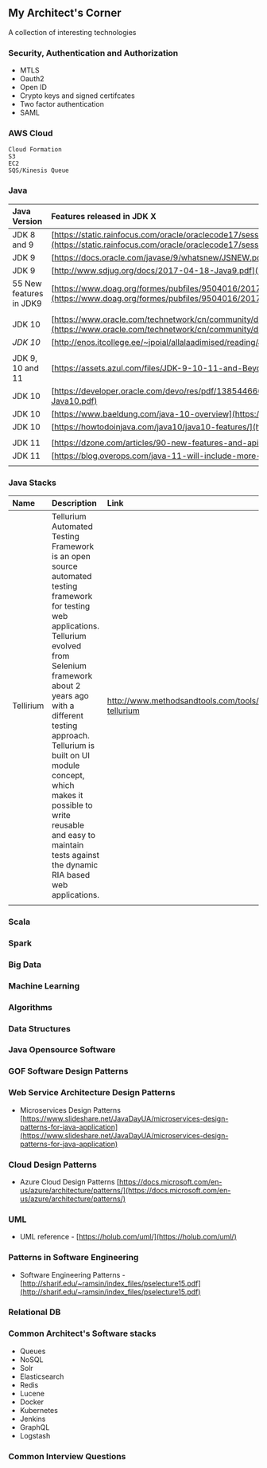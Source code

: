 ## My Architect's Corner

A collection of interesting technologies 

### Security, Authentication and Authorization

  * MTLS
  * Oauth2
  * Open ID
  * Crypto keys and signed certifcates
  * Two factor authentication
  * SAML

### AWS Cloud
    Cloud Formation
    S3
    EC2
    SQS/Kinesis Queue

### Java

| Java Version | Features released in JDK X | 
|:--------------|:----------------------------|
| JDK 8 and 9 | [https://static.rainfocus.com/oracle/oraclecode17/sess/1485992822413001Yd6N/PF/Cool%20in%20Java%208,%20and%20new%20in%20Java%209.pdf](https://static.rainfocus.com/oracle/oraclecode17/sess/1485992822413001Yd6N/PF/Cool%20in%20Java%208,%20and%20new%20in%20Java%209.pdf) |
| JDK 9 | [https://docs.oracle.com/javase/9/whatsnew/JSNEW.pdf](https://docs.oracle.com/javase/9/whatsnew/JSNEW.pdf) |
| JDK 9 | [http://www.sdjug.org/docs/2017-04-18-Java9.pdf](http://www.sdjug.org/docs/2017-04-18-Java9.pdf) |
| 55 New features in JDK9 | [https://www.doag.org/formes/pubfiles/9504016/2017-Java-Simon_Ritter-55_New_Features_in_JDK_9-Praesentation.pdf](https://www.doag.org/formes/pubfiles/9504016/2017-Java-Simon_Ritter-55_New_Features_in_JDK_9-Praesentation.pdf) |
| | |
| JDK 10 | [https://www.oracle.com/technetwork/cn/community/developer-day/2-55-new-features-java-se-8-2202551-zhs.pdf](https://www.oracle.com/technetwork/cn/community/developer-day/2-55-new-features-java-se-8-2202551-zhs.pdf) |
| *JDK 10* | [http://enos.itcollege.ee/~jpoial/allalaadimised/reading/Java-8-Features.pdf](http://enos.itcollege.ee/~jpoial/allalaadimised/reading/Java-8-Features.pdf) |
| | |
| JDK 9, 10 and 11 | [https://assets.azul.com/files/JDK-9-10-11-and-Beyond.pdf](https://assets.azul.com/files/JDK-9-10-11-and-Beyond.pdf) |
| JDK 10 | [https://developer.oracle.com/devo/res/pdf/1385446602743/Oracle-Java10.pdf](https://developer.oracle.com/devo/res/pdf/1385446602743/Oracle-Java10.pdf) |
| JDK 10 | [https://www.baeldung.com/java-10-overview](https://www.baeldung.com/java-10-overview) |
| JDK 10 | [https://howtodoinjava.com/java10/java10-features/](https://howtodoinjava.com/java10/java10-features/) |
| | |
| JDK 11| [https://dzone.com/articles/90-new-features-and-apis-in-jdk-11](https://dzone.com/articles/90-new-features-and-apis-in-jdk-11) |
| JDK 11| [https://blog.overops.com/java-11-will-include-more-than-just-features/](https://blog.overops.com/java-11-will-include-more-than-just-features/) |
| | |

### Java Stacks

| Name | Description | Link |
|:-----|:------------|:-----|
|Tellirium|Tellurium Automated Testing Framework is an open source automated testing framework for testing web applications. Tellurium evolved from Selenium framework about 2 years ago with a different testing approach. Tellurium is built on UI module concept, which makes it possible to write reusable and easy to maintain tests against the dynamic RIA based web applications.|http://www.methodsandtools.com/tools/tools.php?tellurium|  
| | |

### Scala


### Spark


### Big Data


### Machine Learning


### Algorithms


### Data Structures


### Java Opensource Software


### GOF Software Design Patterns


### Web Service Architecture Design Patterns

  * Microservices Design Patterns [https://www.slideshare.net/JavaDayUA/microservices-design-patterns-for-java-application](https://www.slideshare.net/JavaDayUA/microservices-design-patterns-for-java-application)

### Cloud Design Patterns

  * Azure Cloud Design Patterns [https://docs.microsoft.com/en-us/azure/architecture/patterns/](https://docs.microsoft.com/en-us/azure/architecture/patterns/)

### UML

  * UML reference - [https://holub.com/uml/](https://holub.com/uml/)

### Patterns in Software Engineering

  * Software Engineering Patterns - [http://sharif.edu/~ramsin/index_files/pselecture15.pdf](http://sharif.edu/~ramsin/index_files/pselecture15.pdf)

### Relational DB


### Common Architect's Software stacks

  * Queues
  * NoSQL
  * Solr
  * Elasticsearch
  * Redis
  * Lucene
  * Docker
  * Kubernetes
  * Jenkins
  * GraphQL
  * Logstash
  

### Common Interview Questions
